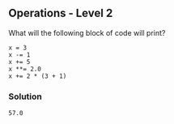 ## Operations - Level 2

What will the following block of code will print?

```
x = 3
x -= 1
x += 5
x **= 2.0
x += 2 * (3 + 1)
```

### Solution

`57.0`
